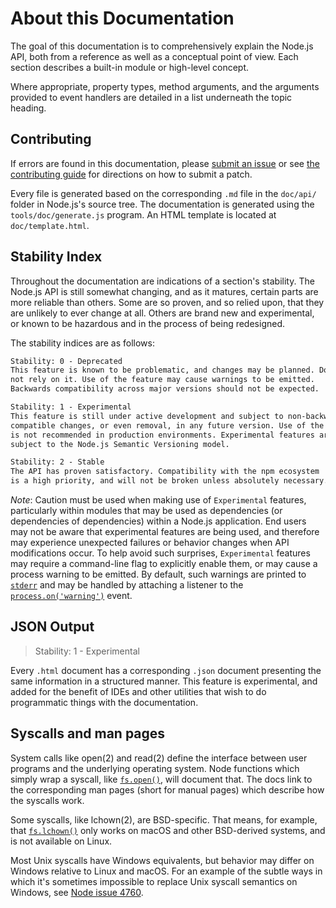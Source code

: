 # About this Documentation

<!--introduced_in=v0.10.0-->
<!-- type=misc -->

The goal of this documentation is to comprehensively explain the Node.js
API, both from a reference as well as a conceptual point of view. Each
section describes a built-in module or high-level concept.

Where appropriate, property types, method arguments, and the arguments
provided to event handlers are detailed in a list underneath the topic
heading.

## Contributing

If errors are found in this documentation, please [submit an issue][]
or see [the contributing guide][] for directions on how to submit a patch.

Every file is generated based on the corresponding `.md` file in the
`doc/api/` folder in Node.js's source tree. The documentation is generated
using the `tools/doc/generate.js` program. An HTML template is located at
`doc/template.html`.

## Stability Index

<!--type=misc-->

Throughout the documentation are indications of a section's
stability. The Node.js API is still somewhat changing, and as it
matures, certain parts are more reliable than others. Some are so
proven, and so relied upon, that they are unlikely to ever change at
all. Others are brand new and experimental, or known to be hazardous
and in the process of being redesigned.

The stability indices are as follows:

```txt
Stability: 0 - Deprecated
This feature is known to be problematic, and changes may be planned. Do
not rely on it. Use of the feature may cause warnings to be emitted.
Backwards compatibility across major versions should not be expected.
```

```txt
Stability: 1 - Experimental
This feature is still under active development and subject to non-backwards
compatible changes, or even removal, in any future version. Use of the feature
is not recommended in production environments. Experimental features are not
subject to the Node.js Semantic Versioning model.
```

```txt
Stability: 2 - Stable
The API has proven satisfactory. Compatibility with the npm ecosystem
is a high priority, and will not be broken unless absolutely necessary.
```

*Note*: Caution must be used when making use of `Experimental` features,
particularly within modules that may be used as dependencies (or dependencies
of dependencies) within a Node.js application. End users may not be aware that
experimental features are being used, and therefore may experience unexpected
failures or behavior changes when API modifications occur. To help avoid such
surprises, `Experimental` features may require a command-line flag to
explicitly enable them, or may cause a process warning to be emitted.
By default, such warnings are printed to [`stderr`][] and may be handled by
attaching a listener to the [`process.on('warning')`][] event.

## JSON Output
<!-- YAML
added: v0.6.12
-->

> Stability: 1 - Experimental

Every `.html` document has a corresponding `.json` document presenting
the same information in a structured manner. This feature is
experimental, and added for the benefit of IDEs and other utilities that
wish to do programmatic things with the documentation.

## Syscalls and man pages

System calls like open(2) and read(2) define the interface between user programs
and the underlying operating system. Node functions which simply wrap a syscall,
like [`fs.open()`][], will document that. The docs link to the corresponding man
pages (short for manual pages) which describe how the syscalls work.

Some syscalls, like lchown(2), are BSD-specific. That means, for
example, that [`fs.lchown()`][] only works on macOS and other BSD-derived 
systems, and is not available on Linux.

Most Unix syscalls have Windows equivalents, but behavior may differ on Windows
relative to Linux and macOS. For an example of the subtle ways in which it's
sometimes impossible to replace Unix syscall semantics on Windows, see [Node
issue 4760](https://github.com/nodejs/node/issues/4760).

[submit an issue]: https://github.com/nodejs/node/issues/new
[the contributing guide]: https://github.com/nodejs/node/blob/master/CONTRIBUTING.md
[`stderr`]: process.html#process_process_stderr
[`process.on('warning')`]: process.html#process_event_warning
[`fs.open()`]: fs.html#fs_fs_open_path_flags_mode_callback
[`fs.lchown()`]: fs.html#fs_fs_lchown_path_uid_gid_callback
